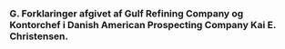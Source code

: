 ### G. Forklaringer afgivet af Gulf Refining Company og Kontorchef i Danish American Prospecting Company Kai E. Christensen.
